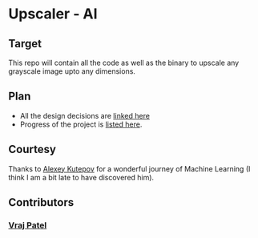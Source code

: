 # Upscaler - AI

## Target
This repo will contain all the code as well as the binary to upscale any grayscale image upto any dimensions.

## Plan

- All the design decisions are [linked here](./DESIGN%20CHOICES.md)
- Progress of the project is [listed here](./PROGRESS.md).

## Courtesy

Thanks to [Alexey Kutepov](https://github.com/rexim) for a wonderful journey of Machine Learning (I think I am a bit late to have discovered him).

## Contributors

### [__Vraj Patel__](https://github.com/vrajpat3ll)
